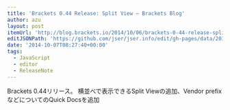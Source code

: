 ```yaml
---
title: 'Brackets 0.44 Release: Split View – Brackets Blog'
author: azu
layout: post
itemUrl: 'http://blog.brackets.io/2014/10/06/brackets-0-44-release-split-view/'
editJSONPath: 'https://github.com/jser/jser.info/edit/gh-pages/data/2014/10/index.json'
date: '2014-10-07T08:27:40+00:00'
tags:
  - JavaScript
  - editor
  - ReleaseNote
---
```

Brackets 0.44リリース。
横並べで表示できるSplit Viewの追加、Vendor prefixなどについてのQuick Docsを追加
